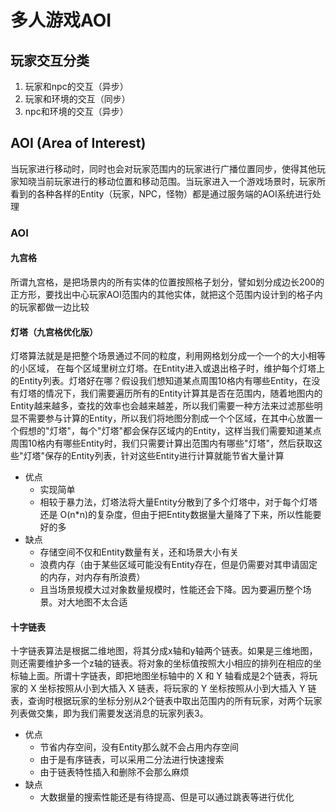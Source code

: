 # 多人游戏AOI

## 玩家交互分类

1. 玩家和npc的交互（异步）
2. 玩家和环境的交互（同步）
3. npc和环境的交互（异步）

## AOI (Area of Interest)

当玩家进行移动时，同时也会对玩家范围内的玩家进行广播位置同步，使得其他玩家知晓当前玩家进行的移动位置和移动范围。当玩家进入一个游戏场景时，玩家所看到的各种各样的Entity（玩家，NPC，怪物）都是通过服务端的AOI系统进行处理

### AOI

#### 九宫格

所谓九宫格，是把场景内的所有实体的位置按照格子划分，譬如划分成边长200的正方形，要找出中心玩家AOI范围内的其他实体，就把这个范围内设计到的格子内的玩家都做一边比较

#### 灯塔（九宫格优化版）

灯塔算法就是是把整个场景通过不同的粒度，利用网格划分成一个一个的大小相等的小区域， 在每个区域里树立灯塔。在Entity进入或退出格子时，维护每个灯塔上的Entity列表。灯塔好在哪？假设我们想知道某点周围10格内有哪些Entity，在没有灯塔的情况下，我们需要遍历所有的Entity计算其是否在范围内，随着地图内的Entity越来越多，查找的效率也会越来越差，所以我们需要一种方法来过滤那些明显不需要参与计算的Entity，所以我们将地图分割成一个个区域，在其中心放置一个假想的"灯塔"，每个"灯塔"都会保存区域内的Entity，这样当我们需要知道某点周围10格内有哪些Entity时，我们只需要计算出范围内有哪些"灯塔"，然后获取这些"灯塔"保存的Entity列表，针对这些Entity进行计算就能节省大量计算

- 优点
  - 实现简单
  - 相较于暴力法，灯塔法将大量Entity分散到了多个灯塔中，对于每个灯塔还是 O(n*n)的复杂度，但由于把Entity数据量大量降了下来，所以性能要好的多
- 缺点
  - 存储空间不仅和Entity数量有关，还和场景大小有关
  - 浪费内存（由于某些区域可能没有Entity存在，但是仍需要对其申请固定的内存，对内存有所浪费）
  - 且当场景规模大过对象数量规模时，性能还会下降。因为要遍历整个场景。对大地图不太合适

#### 十字链表

十字链表算法是根据二维地图，将其分成x轴和y轴两个链表。如果是三维地图，则还需要维护多一个z轴的链表。将对象的坐标值按照大小相应的排列在相应的坐标轴上面。所谓十字链表，即把地图坐标轴中的 X 和 Y 轴看成是2个链表，将玩家的 X 坐标按照从小到大插入 X 链表，将玩家的 Y 坐标按照从小到大插入 Y 链表，查询时根据玩家的坐标分别从2个链表中取出范围内的所有玩家，对两个玩家列表做交集，即为我们需要发送消息的玩家列表3。

- 优点
  - 节省内存空间，没有Entity那么就不会占用内存空间
  - 由于是有序链表，可以采用二分法进行快速搜索
  - 由于链表特性插入和删除不会那么麻烦
- 缺点
  - 大数据量的搜索性能还是有待提高、但是可以通过跳表等进行优化
